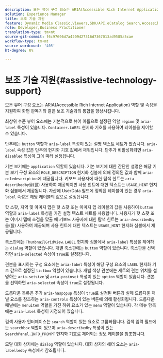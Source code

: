 ```yaml
---
description: 모든 뷰어 구성 요소는 ARIA(Accessible Rich Internet Application) 역할 및 속성을 지원하여 화면 판독기와 같은 보조 기술과의 통합을 향상시킵니다.
solution: Experience Manager
title: 보조 기술 지원
feature: Dynamic Media Classic,Viewers,SDK/API,eCatalog Search,Accessibility
role: Developer,Business Practitioner
translation-type: tm+mt
source-git-commit: f6c97606d7a4209427316d7367013ad9585a5cae
workflow-type: tm+mt
source-wordcount: '405'
ht-degree: 0%

---
```



# 보조 기술 지원{#assistive-technology-support}

모든 뷰어 구성 요소는 ARIA(Accessible Rich Internet Application) 역할 및 속성을 지원하여 화면 판독기와 같은 보조 기술과의 통합을 향상시킵니다.

최상위 수준 뷰어 요소에는 기본적으로 뷰어 이름으로 설정된 역할 `region` 및 `aria-label` 특성이 있습니다. `Container.LABEL` 현지화 기호를 사용하여 레이블을 제어할 수 있습니다.

단추에는 `button` 역할과 `aria-label` 특성이 있는 설명 텍스트 세트가 있습니다. `aria-label` 속성 값은 단추의 현지화 기호 값에서 채워집니다. 단추가 비활성화되면 `aria-disabled` 특성이 그에 따라 설정됩니다.

기본 보기에는 `application` 역할이 있습니다. 기본 보기에 대한 간단한 설명은 해당 기본 보기 구성 요소의 `ROLE_DESCRIPTION` 현지화 심볼에 의해 정의된 값과 함께 `aria-roledescription`에 제공됩니다. 키보드 사용자에 대한 탐색 힌트는 `aria-describedby`을(를) 사용하여 제공되지만 사용 힌트에 대한 텍스트는 `USAGE_HINT` 현지화 심볼에서 제공됩니다. 자산에 UserData 필드에 정의된 레이블이 있는 경우 `aria-label` 속성은 해당 레이블의 값으로 설정됩니다.

핫 스팟, 지역 및 이미지 맵은 핫 스팟 또는 이미지 맵 레이블의 값을 사용하여 `button` 역할과 `aria-label` 특성을 가진 설명 텍스트 세트를 사용합니다. 사용자가 핫 스팟 또는 이미지 맵에 초점을 맞출 때 키보드 사용자에 대한 탐색 힌트는 `aria-describedby`을(를) 사용하여 제공되며 사용 힌트에 대한 텍스트는 `USAGE_HINT` 현지화 심볼에서 제공됩니다.

축소판에는 `ThumbnailGridView.LABEL` 현지화 심볼에서 `aria-label` 특성을 제어하는 `dialog` 역할이 있습니다. 개별 축소판에는 `button` 역할이 있습니다. 축소판을 선택하면 `aria-selected` 속성이 `true`로 설정됩니다.

견본을 표시하는 구성 요소에는 `aria-label` 특성이 해당 구성 요소의 `LABEL` 현지화 기호 값으로 설정된 `listbox` 역할이 있습니다. 개별 색상 견본에는 세트의 견본 위치를 설명하는 `aria-setsize` 및 `aria-posinset` 특성이 있는 `option` 역할이 있습니다. 견본을 선택하면 `aria-selected` 속성이 `true`로 설정됩니다.

드롭다운 목록은 추가 `aria-haspopup` 특성이 `true`로 설정된 버튼과 실제 드롭다운 패널 요소를 참조하는 `aria-controls` 특성이 있는 버튼에 의해 활성화됩니다. 드롭다운 패널에는 `menuitem` 역할을 가진 하위 요소가 있는 `menu` 역할이 있습니다. 각 메뉴 항목에는 `aria-label` 특성이 지정되어 있습니다.

검색 사용자 인터페이스는 `search` 역할이 있는 요소로 그룹화됩니다. 검색 입력 필드에는 `searchbox` 역할이 있으며 `aria-describedby` 특성이 있는 `SearchPanel.INFO_PROMPT` 현지화 기호로 제어되는 정보 레이블을 참조합니다.

모달 대화 상자에는 `dialog` 역할이 있습니다. 대화 상자의 헤더 요소는 `aria-labelledby` 속성에서 참조됩니다.
